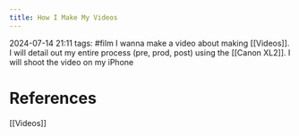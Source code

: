 ```yaml
---
title: How I Make My Videos
---
```

2024-07-14 21:11
tags: #film
I wanna make a video about making [[Videos]]. I will detail out my entire process (pre, prod, post) using the [[Canon XL2]]. I will shoot the video on my iPhone 
# References
[[Videos]]